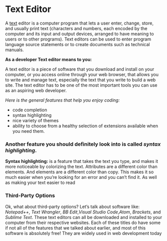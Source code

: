 # Text Editor

A [text](https://ahmadkheder.github.io/-learning-journal/text)  editor is a computer program that lets a user enter, change, store,
and usually print text (characters and numbers, each encoded by the computer and
its input and output devices, arranged to have meaning to users
or to other programs). 
 Text editors can be used to enter program language source statements or to create documents such as technical manuals.
 
 **As a developer Text editor means to you:**
 
A text editor is a piece of software that you download and install on
your computer, or you access online through your web browser, that
allows you to write and manage text, especially the text that you write
to build a web site. The text editor has to be one of the most
important tools you can use as an aspiring web developer.

*Here is the general features that help you enjoy coding:*
+ code completion
+ syntax highlighting
+ nice variety of themes
+ ability to choose from a healthy selection of extensions available when you need them.


### Another feature you should definitely look into is called *syntax highlighting*.
__Syntax highlighting:__ is a feature that takes the text you
type, and makes it more noticeable by colorizing the text. Attributes
are a different color than elements. And elements are a different color
than copy. This makes it so much easier when you’re looking for an
error and you can’t find it. As well as making your text easier to read



### Third-Party Options
Ok, what about third-party options? Let’s talk about software like:
*Notepad++*, *Text Wrangler*, *BB Edit*,*Visual Studio Code*,*Atom*,
*Brackets*, and *Sublime Text*. These text editors can all be downloaded
and installed to your computer from their respective websites. Each
of these titles do have some if not all of the features that we talked
about earlier, and most of this software is absolutely free! They are
widely used in web development today
